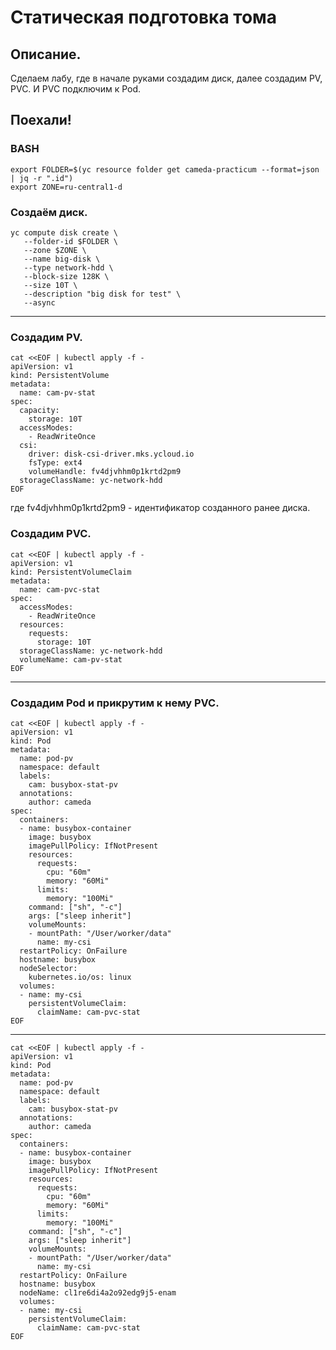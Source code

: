 # Статическая подготовка тома

## Описание.
Сделаем лабу, где в начале руками создадим диск, далее создадим PV, PVC. И PVC подключим к Pod.

## Поехали!

### BASH
```
export FOLDER=$(yc resource folder get cameda-practicum --format=json | jq -r ".id")
export ZONE=ru-central1-d
```

### Создаём диск.
```
yc compute disk create \
   --folder-id $FOLDER \
   --zone $ZONE \
   --name big-disk \
   --type network-hdd \
   --block-size 128K \
   --size 10T \
   --description "big disk for test" \
   --async
```
----------------------------------------

### Создадим PV.
```
cat <<EOF | kubectl apply -f -
apiVersion: v1
kind: PersistentVolume
metadata:
  name: cam-pv-stat
spec:
  capacity:
    storage: 10T
  accessModes:
    - ReadWriteOnce
  csi:
    driver: disk-csi-driver.mks.ycloud.io
    fsType: ext4
    volumeHandle: fv4djvhhm0p1krtd2pm9
  storageClassName: yc-network-hdd
EOF
```

где fv4djvhhm0p1krtd2pm9 - идентификатор созданного ранее диска.

### Создадим PVC.
```
cat <<EOF | kubectl apply -f -
apiVersion: v1
kind: PersistentVolumeClaim
metadata:
  name: cam-pvc-stat
spec:
  accessModes:
    - ReadWriteOnce
  resources:
    requests:
      storage: 10T
  storageClassName: yc-network-hdd
  volumeName: cam-pv-stat
EOF
```
--------------------------------------

### Создадим Pod и прикрутим к нему PVC.
```
cat <<EOF | kubectl apply -f -
apiVersion: v1
kind: Pod
metadata:
  name: pod-pv
  namespace: default
  labels:
    cam: busybox-stat-pv
  annotations:
    author: cameda
spec:
  containers:
  - name: busybox-container
    image: busybox
    imagePullPolicy: IfNotPresent
    resources:
      requests:
        cpu: "60m"
        memory: "60Mi"
      limits:
        memory: "100Mi"
    command: ["sh", "-c"]
    args: ["sleep inherit"]
    volumeMounts:
    - mountPath: "/User/worker/data"
      name: my-csi
  restartPolicy: OnFailure
  hostname: busybox
  nodeSelector:
    kubernetes.io/os: linux
  volumes:
  - name: my-csi
    persistentVolumeClaim:
      claimName: cam-pvc-stat
EOF
```
---------------------------------------
```
cat <<EOF | kubectl apply -f -
apiVersion: v1
kind: Pod
metadata:
  name: pod-pv
  namespace: default
  labels:
    cam: busybox-stat-pv
  annotations:
    author: cameda
spec:
  containers:
  - name: busybox-container
    image: busybox
    imagePullPolicy: IfNotPresent
    resources:
      requests:
        cpu: "60m"
        memory: "60Mi"
      limits:
        memory: "100Mi"
    command: ["sh", "-c"]
    args: ["sleep inherit"]
    volumeMounts:
    - mountPath: "/User/worker/data"
      name: my-csi
  restartPolicy: OnFailure
  hostname: busybox
  nodeName: cl1re6di4a2o92edg9j5-enam
  volumes:
  - name: my-csi
    persistentVolumeClaim:
      claimName: cam-pvc-stat
EOF
```
